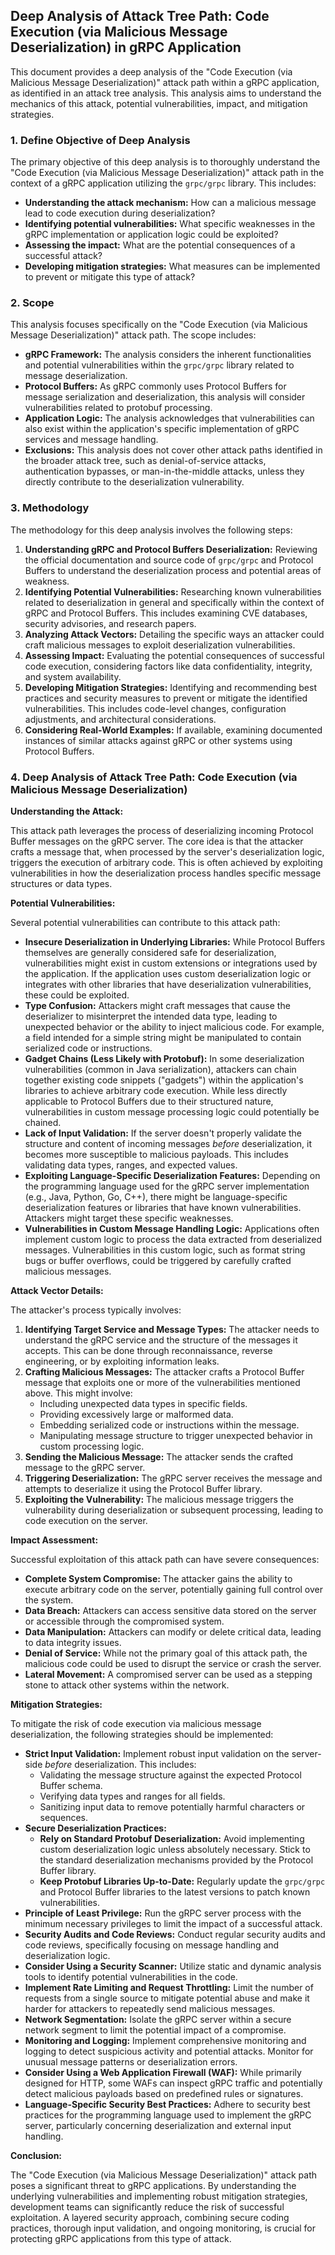 ## Deep Analysis of Attack Tree Path: Code Execution (via Malicious Message Deserialization) in gRPC Application

This document provides a deep analysis of the "Code Execution (via Malicious Message Deserialization)" attack path within a gRPC application, as identified in an attack tree analysis. This analysis aims to understand the mechanics of this attack, potential vulnerabilities, impact, and mitigation strategies.

### 1. Define Objective of Deep Analysis

The primary objective of this deep analysis is to thoroughly understand the "Code Execution (via Malicious Message Deserialization)" attack path in the context of a gRPC application utilizing the `grpc/grpc` library. This includes:

*   **Understanding the attack mechanism:** How can a malicious message lead to code execution during deserialization?
*   **Identifying potential vulnerabilities:** What specific weaknesses in the gRPC implementation or application logic could be exploited?
*   **Assessing the impact:** What are the potential consequences of a successful attack?
*   **Developing mitigation strategies:** What measures can be implemented to prevent or mitigate this type of attack?

### 2. Scope

This analysis focuses specifically on the "Code Execution (via Malicious Message Deserialization)" attack path. The scope includes:

*   **gRPC Framework:**  The analysis considers the inherent functionalities and potential vulnerabilities within the `grpc/grpc` library related to message deserialization.
*   **Protocol Buffers:**  As gRPC commonly uses Protocol Buffers for message serialization and deserialization, this analysis will consider vulnerabilities related to protobuf processing.
*   **Application Logic:**  The analysis acknowledges that vulnerabilities can also exist within the application's specific implementation of gRPC services and message handling.
*   **Exclusions:** This analysis does not cover other attack paths identified in the broader attack tree, such as denial-of-service attacks, authentication bypasses, or man-in-the-middle attacks, unless they directly contribute to the deserialization vulnerability.

### 3. Methodology

The methodology for this deep analysis involves the following steps:

1. **Understanding gRPC and Protocol Buffers Deserialization:** Reviewing the official documentation and source code of `grpc/grpc` and Protocol Buffers to understand the deserialization process and potential areas of weakness.
2. **Identifying Potential Vulnerabilities:** Researching known vulnerabilities related to deserialization in general and specifically within the context of gRPC and Protocol Buffers. This includes examining CVE databases, security advisories, and research papers.
3. **Analyzing Attack Vectors:**  Detailing the specific ways an attacker could craft malicious messages to exploit deserialization vulnerabilities.
4. **Assessing Impact:** Evaluating the potential consequences of successful code execution, considering factors like data confidentiality, integrity, and system availability.
5. **Developing Mitigation Strategies:**  Identifying and recommending best practices and security measures to prevent or mitigate the identified vulnerabilities. This includes code-level changes, configuration adjustments, and architectural considerations.
6. **Considering Real-World Examples:**  If available, examining documented instances of similar attacks against gRPC or other systems using Protocol Buffers.

### 4. Deep Analysis of Attack Tree Path: Code Execution (via Malicious Message Deserialization)

**Understanding the Attack:**

This attack path leverages the process of deserializing incoming Protocol Buffer messages on the gRPC server. The core idea is that the attacker crafts a message that, when processed by the server's deserialization logic, triggers the execution of arbitrary code. This is often achieved by exploiting vulnerabilities in how the deserialization process handles specific message structures or data types.

**Potential Vulnerabilities:**

Several potential vulnerabilities can contribute to this attack path:

*   **Insecure Deserialization in Underlying Libraries:** While Protocol Buffers themselves are generally considered safe for deserialization, vulnerabilities might exist in custom extensions or integrations used by the application. If the application uses custom deserialization logic or integrates with other libraries that have deserialization vulnerabilities, these could be exploited.
*   **Type Confusion:**  Attackers might craft messages that cause the deserializer to misinterpret the intended data type, leading to unexpected behavior or the ability to inject malicious code. For example, a field intended for a simple string might be manipulated to contain serialized code or instructions.
*   **Gadget Chains (Less Likely with Protobuf):** In some deserialization vulnerabilities (common in Java serialization), attackers can chain together existing code snippets ("gadgets") within the application's libraries to achieve arbitrary code execution. While less directly applicable to Protocol Buffers due to their structured nature, vulnerabilities in custom message processing logic could potentially be chained.
*   **Lack of Input Validation:** If the server doesn't properly validate the structure and content of incoming messages *before* deserialization, it becomes more susceptible to malicious payloads. This includes validating data types, ranges, and expected values.
*   **Exploiting Language-Specific Deserialization Features:**  Depending on the programming language used for the gRPC server implementation (e.g., Java, Python, Go, C++), there might be language-specific deserialization features or libraries that have known vulnerabilities. Attackers might target these specific weaknesses.
*   **Vulnerabilities in Custom Message Handling Logic:**  Applications often implement custom logic to process the data extracted from deserialized messages. Vulnerabilities in this custom logic, such as format string bugs or buffer overflows, could be triggered by carefully crafted malicious messages.

**Attack Vector Details:**

The attacker's process typically involves:

1. **Identifying Target Service and Message Types:** The attacker needs to understand the gRPC service and the structure of the messages it accepts. This can be done through reconnaissance, reverse engineering, or by exploiting information leaks.
2. **Crafting Malicious Messages:** The attacker crafts a Protocol Buffer message that exploits one or more of the vulnerabilities mentioned above. This might involve:
    *   Including unexpected data types in specific fields.
    *   Providing excessively large or malformed data.
    *   Embedding serialized code or instructions within the message.
    *   Manipulating message structure to trigger unexpected behavior in custom processing logic.
3. **Sending the Malicious Message:** The attacker sends the crafted message to the gRPC server.
4. **Triggering Deserialization:** The gRPC server receives the message and attempts to deserialize it using the Protocol Buffer library.
5. **Exploiting the Vulnerability:** The malicious message triggers the vulnerability during deserialization or subsequent processing, leading to code execution on the server.

**Impact Assessment:**

Successful exploitation of this attack path can have severe consequences:

*   **Complete System Compromise:** The attacker gains the ability to execute arbitrary code on the server, potentially gaining full control over the system.
*   **Data Breach:** Attackers can access sensitive data stored on the server or accessible through the compromised system.
*   **Data Manipulation:** Attackers can modify or delete critical data, leading to data integrity issues.
*   **Denial of Service:** While not the primary goal of this attack path, the malicious code could be used to disrupt the service or crash the server.
*   **Lateral Movement:**  A compromised server can be used as a stepping stone to attack other systems within the network.

**Mitigation Strategies:**

To mitigate the risk of code execution via malicious message deserialization, the following strategies should be implemented:

*   **Strict Input Validation:** Implement robust input validation on the server-side *before* deserialization. This includes:
    *   Validating the message structure against the expected Protocol Buffer schema.
    *   Verifying data types and ranges for all fields.
    *   Sanitizing input data to remove potentially harmful characters or sequences.
*   **Secure Deserialization Practices:**
    *   **Rely on Standard Protobuf Deserialization:** Avoid implementing custom deserialization logic unless absolutely necessary. Stick to the standard deserialization mechanisms provided by the Protocol Buffer library.
    *   **Keep Protobuf Libraries Up-to-Date:** Regularly update the `grpc/grpc` and Protocol Buffer libraries to the latest versions to patch known vulnerabilities.
*   **Principle of Least Privilege:** Run the gRPC server process with the minimum necessary privileges to limit the impact of a successful attack.
*   **Security Audits and Code Reviews:** Conduct regular security audits and code reviews, specifically focusing on message handling and deserialization logic.
*   **Consider Using a Security Scanner:** Utilize static and dynamic analysis tools to identify potential vulnerabilities in the code.
*   **Implement Rate Limiting and Request Throttling:** Limit the number of requests from a single source to mitigate potential abuse and make it harder for attackers to repeatedly send malicious messages.
*   **Network Segmentation:** Isolate the gRPC server within a secure network segment to limit the potential impact of a compromise.
*   **Monitoring and Logging:** Implement comprehensive monitoring and logging to detect suspicious activity and potential attacks. Monitor for unusual message patterns or deserialization errors.
*   **Consider Using a Web Application Firewall (WAF):** While primarily designed for HTTP, some WAFs can inspect gRPC traffic and potentially detect malicious payloads based on predefined rules or signatures.
*   **Language-Specific Security Best Practices:** Adhere to security best practices for the programming language used to implement the gRPC server, particularly concerning deserialization and external input handling.

**Conclusion:**

The "Code Execution (via Malicious Message Deserialization)" attack path poses a significant threat to gRPC applications. By understanding the underlying vulnerabilities and implementing robust mitigation strategies, development teams can significantly reduce the risk of successful exploitation. A layered security approach, combining secure coding practices, thorough input validation, and ongoing monitoring, is crucial for protecting gRPC applications from this type of attack.